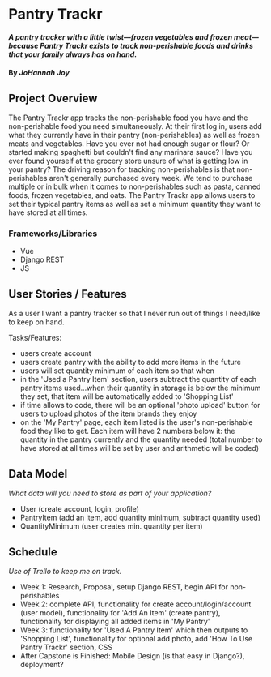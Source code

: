 # Pantry Trackr

#### _A pantry tracker with a little twist—frozen vegetables and frozen meat—because Pantry Trackr exists to track non-perishable foods and drinks that your family always has on hand._

#### By _**JoHannah Joy**_

## Project Overview

The Pantry Trackr app tracks the non-perishable food you have and the non-perishable food you need simultaneously. At their first log in, users add what they currently have in their pantry (non-perishables) as well as frozen meats and vegetables. Have you ever not had enough sugar or flour? Or started making spaghetti but couldn't find any marinara sauce? Have you ever found yourself at the grocery store unsure of what is getting low in your pantry? The driving reason for tracking non-perishables is that non-perishables aren't generally purchased every week. We tend to purchase multiple or in bulk when it comes to non-perishables such as pasta, canned foods, frozen vegetables, and oats. The Pantry Trackr app allows users to set their typical pantry items as well as set a minimum quantity they want to have stored at all times.

### Frameworks/Libraries

* Vue
* Django REST
* JS

## User Stories / Features

As a user I want a pantry tracker so that I never run out of things I need/like to keep on hand.

Tasks/Features:
* users create account
* users create pantry with the ability to add more items in the future
* users will set quantity minimum of each item so that when 
* in the 'Used a Pantry Item' section, users subtract the quantity of each pantry items used...when their quantity in storage is below the minimum they set, that item will be automatically added to 'Shopping List'
* if time allows to code, there will be an optional 'photo upload' button for users to upload photos of the item brands they enjoy
* on the 'My Pantry' page, each item listed is the user's non-perishable food they like to get. Each item will have 2 numbers below it: the quantity in the pantry currently and the quantity needed (total number to have stored at all times will be set by user and arithmetic will be coded)


## Data Model

_What data will you need to store as part of your application?_

* User (create account, login, profile)
* PantryItem (add an item, add quantity minimum, subtract quantity used)
* QuantityMinimum (user creates min. quantity per item)


## Schedule

_Use of Trello to keep me on track._

* Week 1: Research, Proposal, setup Django REST, begin API for non-perishables
* Week 2: complete API, functionality for create account/login/account (user model), functionality for 'Add An Item' (create pantry), functionality for displaying all added items in 'My Pantry'
* Week 3: functionality for 'Used A Pantry Item' which then outputs to 'Shopping List', functionality for optional add photo, add 'How To Use Pantry Trackr' section, CSS
* After Capstone is Finished: Mobile Design (is that easy in Django?), deployment?